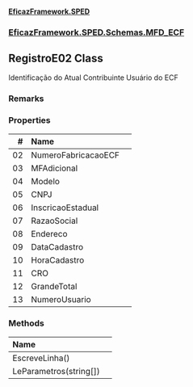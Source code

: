 #### [EficazFramework.SPED](EficazFrameworkSPED.md 'EficazFramework SPED')
### [EficazFramework.SPED.Schemas.MFD_ECF](EficazFramework.SPED.Schemas.MFD_ECF.md 'EficazFramework.SPED.Schemas.MFD_ECF')

## RegistroE02 Class

Identificação do Atual Contribuinte Usuário do ECF

### Remarks
### Properties

| # | Name | |
| ---: | :--- | :--- |
| 02 | NumeroFabricacaoECF |  |
| 03 | MFAdicional |  |
| 04 | Modelo |  |
| 05 | CNPJ |  |
| 06 | InscricaoEstadual |  |
| 07 | RazaoSocial |  |
| 08 | Endereco |  |
| 09 | DataCadastro |  |
| 10 | HoraCadastro |  |
| 11 | CRO |  |
| 12 | GrandeTotal |  |
| 13 | NumeroUsuario |  |
### Methods

| Name | |
| :--- | :--- |
| EscreveLinha() |  |
| LeParametros(string[]) |  |
